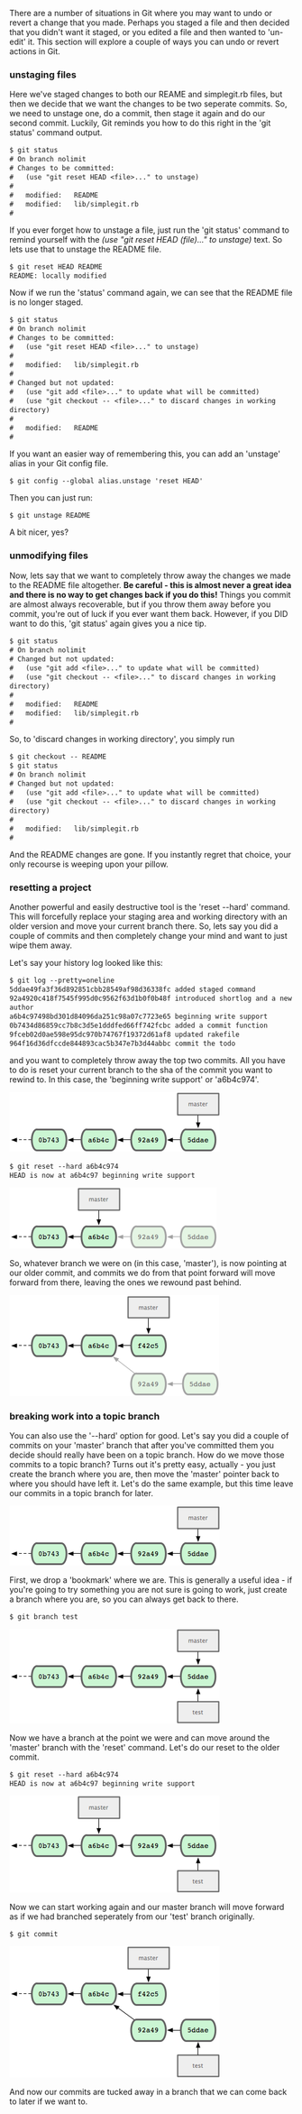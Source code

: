 There are a number of situations in Git where you may want to undo or revert
a change that you made.  Perhaps you staged a file and then decided that you
didn't want it staged, or you edited a file and then wanted to 'un-edit' it.
This section will explore a couple of ways you can undo or revert actions in 
Git.
 
### unstaging files ###

Here we've staged changes to both our REAME and simplegit.rb files, but then
we decide that we want the changes to be two seperate commits.  So, we need to
unstage one, do a commit, then stage it again and do our second commit.  Luckily,
Git reminds you how to do this right in the 'git status' command output.

	$ git status
	# On branch nolimit
	# Changes to be committed:
	#   (use "git reset HEAD <file>..." to unstage)
	#
	#	modified:   README
	#	modified:   lib/simplegit.rb
	#

If you ever forget how to unstage a file, just run the 'git status' command
to remind yourself with the _(use "git reset HEAD (file)..." to unstage)_
text.  So lets use that to unstage the README file.

	$ git reset HEAD README 
	README: locally modified
	
Now if we run the 'status' command again, we can see that the README file is 
no longer staged.

	$ git status
	# On branch nolimit
	# Changes to be committed:
	#   (use "git reset HEAD <file>..." to unstage)
	#
	#	modified:   lib/simplegit.rb
	#
	# Changed but not updated:
	#   (use "git add <file>..." to update what will be committed)
	#   (use "git checkout -- <file>..." to discard changes in working directory)
	#
	#	modified:   README
	#
	
If you want an easier way of remembering this, you can add an 'unstage' alias
in your Git config file.

	$ git config --global alias.unstage 'reset HEAD'

Then you can just run:
	
	$ git unstage README

A bit nicer, yes?
	
### unmodifying files ###

Now, lets say that we want to completely throw away the changes we made to 
the README file altogether.  **Be careful - this is almost never a great idea
and there is no way to get changes back if you do this!**  Things you commit
are almost always recoverable, but if you throw them away before you commit,
you're out of luck if you ever want them back.  However, if you DID want to
do this, 'git status' again gives you a nice tip.

	$ git status
	# On branch nolimit
	# Changed but not updated:
	#   (use "git add <file>..." to update what will be committed)
	#   (use "git checkout -- <file>..." to discard changes in working directory)
	#
	#	modified:   README
	#	modified:   lib/simplegit.rb
	#

So, to 'discard changes in working directory', you simply run 

	$ git checkout -- README
	$ git status
	# On branch nolimit
	# Changed but not updated:
	#   (use "git add <file>..." to update what will be committed)
	#   (use "git checkout -- <file>..." to discard changes in working directory)
	#
	#	modified:   lib/simplegit.rb
	#

And the README changes are gone.  If you instantly regret that choice, your
only recourse is weeping upon your pillow.

### resetting a project ###

Another powerful and easily destructive tool is the 'reset --hard' command.
This will forcefully replace your staging area and working directory with
an older version and move your current branch there.  So, lets say you did
a couple of commits and then completely change your mind and want to just
wipe them away.

Let's say your history log looked like this:

	$ git log --pretty=oneline
	5ddae49fa3f36d892851cbb28549af98d36338fc added staged command
	92a4920c418f7545f995d0c9562f63d1b0f0b48f introduced shortlog and a new author
	a6b4c97498bd301d84096da251c98a07c7723e65 beginning write support
	0b7434d86859cc7b8c3d5e1dddfed66ff742fcbc added a commit function
	9fceb02d0ae598e95dc970b74767f19372d61af8 updated rakefile
	964f16d36dfccde844893cac5b347e7b3d44abbc commit the todo

and you want to completely throw away the top two commits.  All you have to 
do is reset your current branch to the sha of the commit you want to rewind to.
In this case, the 'beginning write support' or 'a6b4c974'.

![Reset 1](../images/undo/step1.png)

	$ git reset --hard a6b4c974
	HEAD is now at a6b4c97 beginning write support

![Reset 2](../images/undo/step2.png)

So, whatever branch we were on (in this case, 'master'), is now pointing at 
our older commit, and commits we do from that point forward will move forward 
from there, leaving the ones we rewound past behind.

![Reset 3](../images/undo/step3.png)


### breaking work into a topic branch ###

You can also use the '--hard' option for good.  Let's say you did a couple 
of commits on your 'master' branch that after you've committed them you decide
should really have been on a topic branch.  How do we move those commits to
a topic branch?  Turns out it's pretty easy, actually - you just create the
branch where you are, then move the 'master' pointer back to where you should
have left it.  Let's do the same example, but this time leave our commits in
a topic branch for later.

![Reset 1](../images/undo/step1.png)

First, we drop a 'bookmark' where we are.  This is generally a useful idea - 
if you're going to try something you are not sure is going to work, just 
create a branch where you are, so you can always get back to there.

	$ git branch test

![Reset Topic 2](../images/undo/topic2.png)

Now we have a branch at the point we were and can move around the 'master' 
branch with the 'reset' command.  Let's do our reset to the older commit.

	$ git reset --hard a6b4c974
	HEAD is now at a6b4c97 beginning write support

![Reset Topic 3](../images/undo/topic3.png)

Now we can start working again and our master branch will move forward as
if we had branched seperately from our 'test' branch originally.

	$ git commit

![Reset Topic 4](../images/undo/topic4.png)

And now our commits are tucked away in a branch that we can come back to later
if we want to.